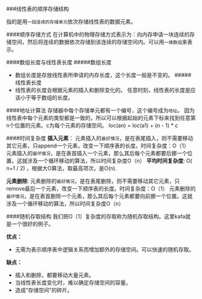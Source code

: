 ###线性表的顺序存储结构

指的是用`一段连续的存储单元`依次存储线性表的数据元素。

####顺序存储方式
在计算机中的物理存储方式表示为：向内存申请一块连续的存储空间，然后将连续的数据依次存储到该连续的存储空间内。可以用`一维数组`来表示。

####数组长度与线性表长度
#####数组长度
- 数组长度是存放线性表所申请的内存长度，这个长度一般是不变的。
#####线性表长度
- 线性表的长度会根据元素的插入和删除变化的。
任意时刻，线性表的长度是应该小于等于数组的长度。

####地址计算法
存储器中每个存储单元都有一个编号，这个编号成为`地址`。
因为线性表中每个元素的类型都是一致的，所以可以根据起始的元素下标来找到任意第n个位置的元素。c为每个元素的存储空间。
loc(an) = loc(a1) + (n - 1) * c

####时间复杂度
__插入元素__：
元素插入的`最好情况`，是在表尾插入，则不需要移动其它元素，只append一个元素，改变一下顺序表的长度。时间复杂度：O（1）
元素插入的`最坏情况`，是在表首插入一个元素，那么其后每个元素都要后挪一个位置。这就涉及一个循环移动的算法，所以时间复杂度O（n）
__平均时间复杂度__: O(  n+1 / 2) ，根据大O算法，取最高项次，是O(n).

__元素删除__:
元素删除的`最好情况`，是在表尾删除，则不需要移动其它元素，只remove最后一个元素，改变一下顺序表的长度。时间复杂度：O（1）
元素删除的`最坏情况`，是在表首删除一个元素，那么其后每个元素都要向前挪一个位置。这就涉及一个循环移动的算法，所以时间复杂度O（n）

####随机存取结构
我们把O（1）复杂度的存取称为随机存取结构。这里kafa就是一个很好的例子。

__优点：__
- 无需为表示顺序表中逻辑关系而增加额外的存储空间。可以快速的随机存取。

__缺点：__
- 插入和删除，都要移动大量元素。
- 当线性表长度变化时，难以确定存储空间的容量。
- 造成“存储空间”的碎片。